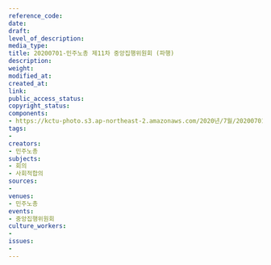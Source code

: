 ```yaml
---
reference_code: 
date: 
draft: 
level_of_description: 
media_type: 
title: 20200701-민주노총 제11차 중앙집행위원회 (파행)
description: 
weight: 
modified_at: 
created_at: 
link: 
public_access_status: 
copyright_status: 
components:
- https://kctu-photo.s3.ap-northeast-2.amazonaws.com/2020년/7월/20200701-민주노총+제11차+중앙집행위원회+(파행)/_CTU1804.jpg
tags:
- 
creators:
- 민주노총
subjects:
- 회의
- 사회적합의
sources:
- 
venues:
- 민주노총
events:
- 중앙집행위원회
culture_workers:
- 
issues:
- 
---
```

